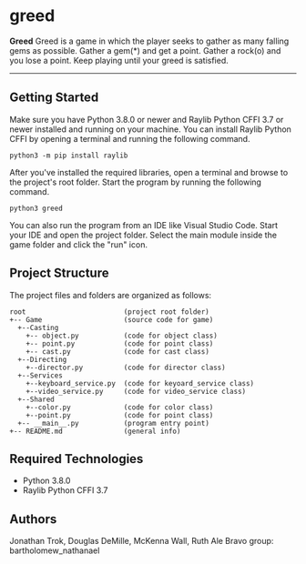 # greed

 
**Greed** 
Greed is a game in which the player seeks to gather as many falling gems as possible. Gather a gem(*) and get a point. Gather a rock(o) and you lose a point. Keep playing until your greed is satisfied.

---
## Getting Started
Make sure you have Python 3.8.0 or newer and Raylib Python CFFI 3.7 or newer installed and running on your machine. You can install Raylib Python CFFI by opening a terminal and running the following command.
```
python3 -m pip install raylib
```
After you've installed the required libraries, open a terminal and browse to the project's root folder. Start the program by running the following command.
```
python3 greed 
```
You can also run the program from an IDE like Visual Studio Code. Start your IDE and open the project folder. Select the main module inside the game folder and click the "run" icon.

## Project Structure
The project files and folders are organized as follows:
```
root                        (project root folder)
+-- Game                    (source code for game)
  +--Casting           
    +-- object.py           (code for object class)
    +-- point.py            (code for point class)
    +-- cast.py             (code for cast class)
  +--Directing          
    +--director.py          (code for director class)
  +--Services
    +--keyboard_service.py  (code for keyoard_service class)
    +--video_service.py     (code for video_service class)
  +--Shared
    +--color.py             (code for color class)
    +--point.py             (code for point class)
  +-- __main__.py           (program entry point)
+-- README.md               (general info)
``` 

## Required Technologies
* Python 3.8.0
* Raylib Python CFFI 3.7

## Authors
Jonathan Trok, Douglas DeMille, McKenna Wall, Ruth Ale Bravo 
group: bartholomew_nathanael
